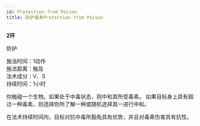 ```yaml
---
id: Protection from Poison
title: 防护毒素Protection from Poison
---
```


**2环**

防护

施法时间：1动作  
施法距离：触及  
法术成分：V、S  
持续时间：1小时  


你触碰一个生物。如果处于中毒状态，则中和其所受毒素。
如果目标身上具有超过一种毒素，则选择你所了解一种或随机选择其一进行中和。


在法术持续时间内，目标对抗中毒所豁免具有优势，并且对毒素伤害具有抗性。
